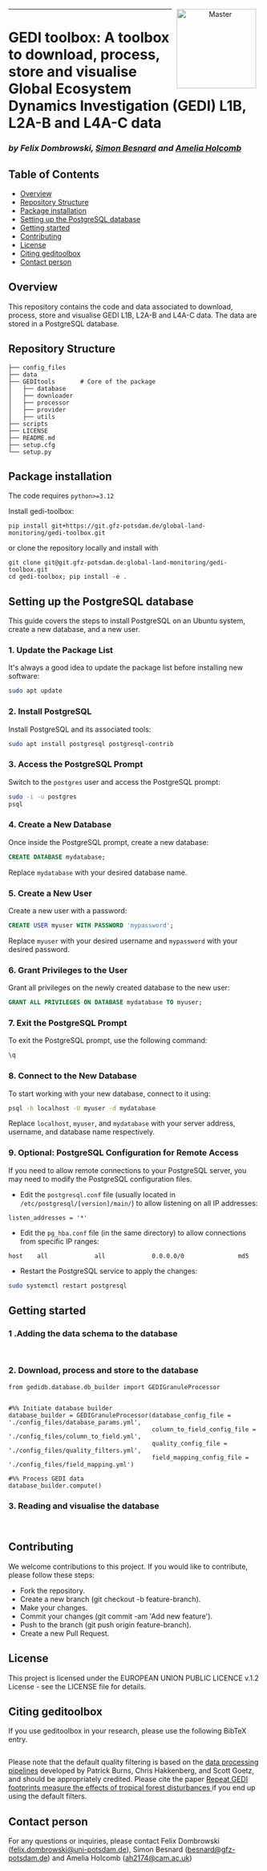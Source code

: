 <p align="center">
<a href="https://git.gfz-potsdam.de/global-land-monitoring/gedi-toolbox.git">
    <img src="https://media.gfz-potsdam.de/gfz/wv/pic/Bildarchiv/gfz/GFZ-CD_LogoRGB_en.png" alt="Master" height="158px" hspace="10px" vspace="0px" align="right">
  </a>
</p>

***
# GEDI toolbox: A toolbox to download, process, store and visualise Global Ecosystem Dynamics Investigation (GEDI) L1B, L2A-B and L4A-C data #

### *by Felix Dombrowski, [Simon Besnard](https://simonbesnard1.github.io/) and [Amelia Holcomb](https://ameliaholcomb.github.io/)*

## Table of Contents

- [Overview](#overview)
- [Repository Structure](#repository-structure)
- [Package installation](#package-installation)
- [Setting up the PostgreSQL database](#setting-up-the-postgresql-database)
- [Getting started](#getting-started)
- [Contributing](#contributing)
- [License](#license)
- [Citing geditoolbox](#citing-geditoolbox)
- [Contact person](#contact-person)

## Overview
This repository contains the code and data associated to download, process, store and visualise GEDI L1B, L2A-B and L4A-C data. The data are stored in a PostgreSQL database. 

## Repository Structure

```plaintext
├── config_files
├── data
├── GEDItools 		# Core of the package
│   ├── database
│   ├── downloader
│   ├── processor
│   ├── provider
│   ├── utils
├── scripts
├── LICENSE
├── README.md
├── setup.cfg
└── setup.py
```

## Package installation

The code requires `python>=3.12`

Install gedi-toolbox:

```
pip install git+https://git.gfz-potsdam.de/global-land-monitoring/gedi-toolbox.git

```

or clone the repository locally and install with

```
git clone git@git.gfz-potsdam.de:global-land-monitoring/gedi-toolbox.git
cd gedi-toolbox; pip install -e .
```

## Setting up the PostgreSQL database

This guide covers the steps to install PostgreSQL on an Ubuntu system, create a new database, and a new user.

### 1. Update the Package List
It's always a good idea to update the package list before installing new software:

```bash
sudo apt update
```

### 2. Install PostgreSQL
Install PostgreSQL and its associated tools:

```bash
sudo apt install postgresql postgresql-contrib
```

### 3. Access the PostgreSQL Prompt
Switch to the `postgres` user and access the PostgreSQL prompt:

```bash
sudo -i -u postgres
psql
```

### 4. Create a New Database
Once inside the PostgreSQL prompt, create a new database:

```sql
CREATE DATABASE mydatabase;
```

Replace `mydatabase` with your desired database name.

### 5. Create a New User
Create a new user with a password:

```sql
CREATE USER myuser WITH PASSWORD 'mypassword';
```

Replace `myuser` with your desired username and `mypassword` with your desired password.

### 6. Grant Privileges to the User
Grant all privileges on the newly created database to the new user:

```sql
GRANT ALL PRIVILEGES ON DATABASE mydatabase TO myuser;
```

### 7. Exit the PostgreSQL Prompt
To exit the PostgreSQL prompt, use the following command:

```bash
\q
```

### 8. Connect to the New Database
To start working with your new database, connect to it using:

```bash
psql -h localhost -U myuser -d mydatabase
```

Replace `localhost`, `myuser`, and `mydatabase` with your server address, username, and database name respectively.

### 9. Optional: PostgreSQL Configuration for Remote Access
If you need to allow remote connections to your PostgreSQL server, you may need to modify the PostgreSQL configuration files.

- Edit the `postgresql.conf` file (usually located in `/etc/postgresql/[version]/main/`) to allow listening on all IP addresses:

```plaintext
listen_addresses = '*'
```

- Edit the `pg_hba.conf` file (in the same directory) to allow connections from specific IP ranges:

```plaintext
host    all             all             0.0.0.0/0               md5
```

- Restart the PostgreSQL service to apply the changes:

```bash
sudo systemctl restart postgresql
```

## Getting started

### 1 .Adding the data schema to the database
```


```

### 2. Download, process and store to the database
```
from gedidb.database.db_builder import GEDIGranuleProcessor


#%% Initiate database builder
database_builder = GEDIGranuleProcessor(database_config_file = './config_files/database_params.yml', 
                                        column_to_field_config_file = './config_files/column_to_field.yml',
                                        quality_config_file = './config_files/quality_filters.yml',
                                        field_mapping_config_file = './config_files/field_mapping.yml')

#%% Process GEDI data
database_builder.compute()

```

### 3. Reading and visualise the database
```


```

## Contributing

We welcome contributions to this project. If you would like to contribute, please follow these steps:

- Fork the repository.
- Create a new branch (git checkout -b feature-branch).
- Make your changes.
- Commit your changes (git commit -am 'Add new feature').
- Push to the branch (git push origin feature-branch).
- Create a new Pull Request.

## License
This project is licensed under the EUROPEAN UNION PUBLIC LICENCE v.1.2 License - see the LICENSE file for details.

## Citing geditoolbox

If you use geditoolbox in your research, please use the following BibTeX entry.

```

```
Please note that the default quality filtering is based on the [data processing pipelines](https://docs.google.com/document/d/1XmcoV8-k-8C_Tmh-CJ4sYvlvOqkbiXP1Kah_KrCkMqU/edit) developed by Patrick Burns, Chris Hakkenberg, and Scott Goetz, and should be appropriately credited. Please cite the paper [Repeat GEDI footprints measure the effects of tropical forest disturbances
](https://www.sciencedirect.com/science/article/pii/S0034425724001925?via%3Dihub#f0035) if you end up using the default filters.

## Contact person
For any questions or inquiries, please contact Felix Dombrowski (felix.dombrowski@uni-potsdam.de), Simon Besnard (besnard@gfz-potsdam.de) and Amelia Holcomb (ah2174@cam.ac.uk)

